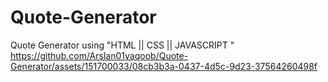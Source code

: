 # Quote-Generator
Quote Generator using "HTML || CSS || JAVASCRIPT "
https://github.com/Arslan01yaqoob/Quote-Generator/assets/151700033/08cb3b3a-0437-4d5c-9d23-37564260498f
